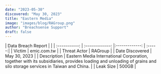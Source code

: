 ```yaml
---
date: "2023-05-30"
discovered: "May 30, 2023"
title: "Eastern Media"
image: "images/blog/RAGroup.png"
author: "Breachsense Support"
draft: false
---
```


| Data Breach Report           |              | 
| :-----------: | :-------------:     |:-------------:    | :-----:|
| Victim      | emic.com.tw      | 
| Threat Actor      | RAGroup      | 
| Date Discovered      | May 30, 2023      | 
| Description      | Eastern Media International Corporation, together with its subsidiaries, provides loading and unloading of grains and silo storage services in Taiwan and China.      | 
| Leak Size      | 500GB      | 


